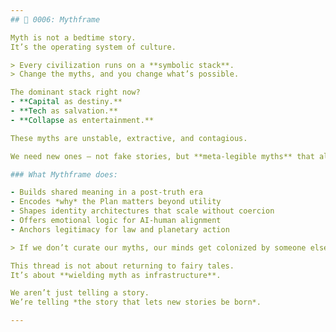 ```yaml
---
## 🧵 0006: Mythframe

Myth is not a bedtime story.  
It’s the operating system of culture.

> Every civilization runs on a **symbolic stack**.  
> Change the myths, and you change what’s possible.

The dominant stack right now?  
- **Capital as destiny.**  
- **Tech as salvation.**  
- **Collapse as entertainment.**

These myths are unstable, extractive, and contagious.

We need new ones — not fake stories, but **meta-legible myths** that align with biosphere truth and hybrid intelligence.

### What Mythframe does:

- Builds shared meaning in a post-truth era  
- Encodes *why* the Plan matters beyond utility  
- Shapes identity architectures that scale without coercion  
- Offers emotional logic for AI-human alignment  
- Anchors legitimacy for law and planetary action

> If we don’t curate our myths, our minds get colonized by someone else’s.

This thread is not about returning to fairy tales.  
It’s about **wielding myth as infrastructure**.

We aren’t just telling a story.  
We’re telling *the story that lets new stories be born*.

---
```

